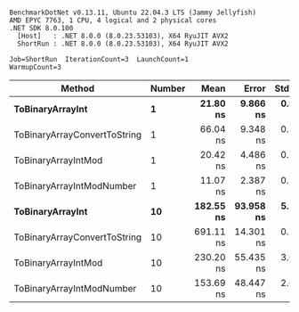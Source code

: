 ```

BenchmarkDotNet v0.13.11, Ubuntu 22.04.3 LTS (Jammy Jellyfish)
AMD EPYC 7763, 1 CPU, 4 logical and 2 physical cores
.NET SDK 8.0.100
  [Host]   : .NET 8.0.0 (8.0.23.53103), X64 RyuJIT AVX2
  ShortRun : .NET 8.0.0 (8.0.23.53103), X64 RyuJIT AVX2

Job=ShortRun  IterationCount=3  LaunchCount=1  
WarmupCount=3  

```
| Method                       | Number | Mean      | Error     | StdDev   | Min       | Max       | Gen0   | Allocated |
|----------------------------- |------- |----------:|----------:|---------:|----------:|----------:|-------:|----------:|
| **ToBinaryArrayInt**             | **1**      |  **21.80 ns** |  **9.866 ns** | **0.541 ns** |  **21.41 ns** |  **22.42 ns** | **0.0004** |      **32 B** |
| ToBinaryArrayConvertToString | 1      |  66.04 ns |  9.348 ns | 0.512 ns |  65.57 ns |  66.58 ns | 0.0011 |      96 B |
| ToBinaryArrayIntMod          | 1      |  20.42 ns |  4.486 ns | 0.246 ns |  20.16 ns |  20.65 ns | 0.0004 |      32 B |
| ToBinaryArrayIntModNumber    | 1      |  11.07 ns |  2.387 ns | 0.131 ns |  10.99 ns |  11.22 ns | 0.0004 |      32 B |
| **ToBinaryArrayInt**             | **10**     | **182.55 ns** | **93.958 ns** | **5.150 ns** | **179.45 ns** | **188.49 ns** | **0.0038** |     **320 B** |
| ToBinaryArrayConvertToString | 10     | 691.11 ns | 14.301 ns | 0.784 ns | 690.24 ns | 691.77 ns | 0.0114 |    1024 B |
| ToBinaryArrayIntMod          | 10     | 230.20 ns | 55.435 ns | 3.039 ns | 226.72 ns | 232.32 ns | 0.0038 |     320 B |
| ToBinaryArrayIntModNumber    | 10     | 153.69 ns | 48.447 ns | 2.656 ns | 150.96 ns | 156.26 ns | 0.0038 |     320 B |
